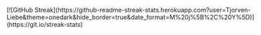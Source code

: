 <p style="position: absolute; left: 50%; transform: translateX(-50%);">[![GitHub Streak](https://github-readme-streak-stats.herokuapp.com?user=Tjorven-Liebe&theme=onedark&hide_border=true&date_format=M%20j%5B%2C%20Y%5D)](https://git.io/streak-stats)</p>
